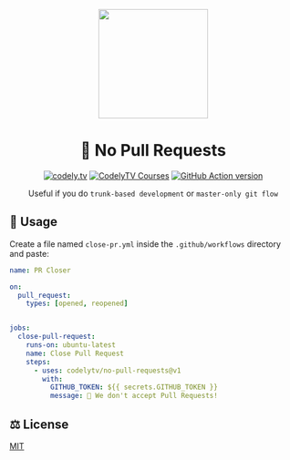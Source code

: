 <p align="center">
  <a href="http://codely.tv">
    <img src="http://codely.tv/wp-content/uploads/2016/05/cropped-logo-codelyTV.png" width="192px" height="192px"/>
  </a>
</p>

<h1 align="center">
  🙅 No Pull Requests
</h1>

<p align="center">
    <a href="https://github.com/CodelyTV"><img src="https://img.shields.io/badge/CodelyTV-OS-green.svg?style=flat-square" alt="codely.tv"/></a>
    <a href="http://pro.codely.tv"><img src="https://img.shields.io/badge/CodelyTV-PRO-black.svg?style=flat-square" alt="CodelyTV Courses"/></a>
    <a href="https://github.com/marketplace/actions/check-critical-files"><img src="https://img.shields.io/github/v/release/CodelyTV/check-critical-files?style=flat-square" alt="GitHub Action version"></a>
</p>

<p align="center">
    Useful if you do <code>trunk-based development</code> or <code>master-only git flow</code>
</pre>

## 🚀 Usage

Create a file named `close-pr.yml` inside the `.github/workflows` directory and paste:

```yml
name: PR Closer

on:
  pull_request:
    types: [opened, reopened]


jobs:
  close-pull-request:
    runs-on: ubuntu-latest
    name: Close Pull Request
    steps:
      - uses: codelytv/no-pull-requests@v1
        with:
          GITHUB_TOKEN: ${{ secrets.GITHUB_TOKEN }}
          message: 🙅 We don't accept Pull Requests!
```

## ⚖️ License

[MIT](LICENSE)
